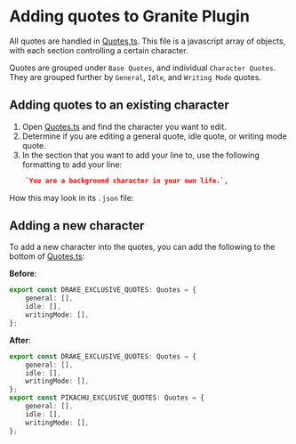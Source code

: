
# Adding quotes to Granite Plugin

All quotes are handled in [Quotes,ts](src/quotes/Quotes.ts).
This file is a javascript array of objects, with each section controlling a certain character.

Quotes are grouped under `Base Quotes`, and individual `Character Quotes`.
They are grouped further by `General`, `Idle`, and `Writing Mode` quotes.

## Adding quotes to an existing character

1. Open [Quotes.ts](src/quotes/Quotes.ts) and find the character you want to edit.
2. Determine if you are editing a general quote, idle quote, or writing mode quote.
3. In the section that you want to add your line to, use the following formatting to add your line:

```json
   	`You are a background character in your own life.`,
```

How this may look in its `.json` file:



## Adding a new character

To add a new character into the quotes, you can add the following to the bottom of [Quotes.ts](src/quotes/Quotes.ts):

**Before**: 

```ts
export const DRAKE_EXCLUSIVE_QUOTES: Quotes = {
    general: [],
    idle: [],
    writingMode: [],
};
```

**After**:

```ts
export const DRAKE_EXCLUSIVE_QUOTES: Quotes = {
    general: [],
    idle: [],
    writingMode: [],
};
export const PIKACHU_EXCLUSIVE_QUOTES: Quotes = {
    general: [],
    idle: [],
    writingMode: [],
};
```
